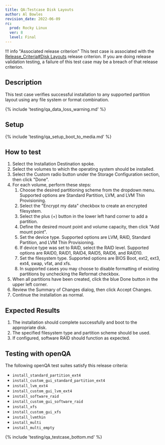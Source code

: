 ```yaml
---
title: QA:Testcase Disk Layouts
author: Al Bowles
revision_date: 2022-06-09
rc:
  prod: Rocky Linux
  ver: 8
  level: Final
---
```


!!! info "Associated release criterion"
    This test case is associated with the [Release_Criteria#Disk Layouts](../release_criteria.md#disk-layouts) release criterion. If you are doing release validation testing, a failure of this test case may be a breach of that release criterion.

## Description
This test case verifies successful installation to any supported partition layout using any file system or format combination.

{% include 'testing/qa_data_loss_warning.md' %}

## Setup
{% include 'testing/qa_setup_boot_to_media.md' %}

## How to test
1. Select the Installation Destination spoke.
1. Select the volumes to which the operating system should be installed.
1. Select the Custom radio button under the Storage Configuration section, then click "Done".
1. For each volume, perform these steps:
    1. Choose the desired partitioning scheme from the dropdown menu. Supported options are Standard Partition, LVM, and LVM Thin Provisioning.
    1. Select the "Encrypt my data" checkbox to create an encrypted filesystem.
    1. Select the plus (+) button in the lower left hand corner to add a partition.
    1. Define the desired mount point and volume capacity, then click "Add mount point".
    1. Set the device type. Supported options are LVM, RAID, Standard Partition, and LVM Thin Provisioning.
    1. If device type was set to RAID, select the RAID level. Supported options are RAID0, RAID1, RAID4, RAID5, RAID6, and RAID10.
    1. Set the filesystem type. Supported options are BIOS Boot, ext2, ext3, ext4, swap, vfat, and xfs.
    1. In supported cases you may choose to disable formatting of existing partitions by unchecking the Reformat checkbox.
1. When all partitions have been created, click the blue Done button in the upper left corner.
1. Review the Summary of Changes dialog, then click Accept Changes.
1. Continue the installation as normal.

## Expected Results
1. The installation should complete successfully and boot to the appropriate disk.
1. The specified filesystem type and partition scheme should be used.
1. If configured, software RAID should function as expected.

## Testing with openQA
The following openQA test suites satisfy this release criteria:
- `install_standard_partition_ext4`
- `install_custom_gui_standard_partition_ext4`
- `install_lvm_ext4`
- `install_custom_gui_lvm_ext4`
- `install_software_raid`
- `install_custom_gui_software_raid`
- `install_xfs`
- `install_custom_gui_xfs`
- `install_lvmthin`
- `install_multi`
- `install_multi_empty`

{% include 'testing/qa_testcase_bottom.md' %}
